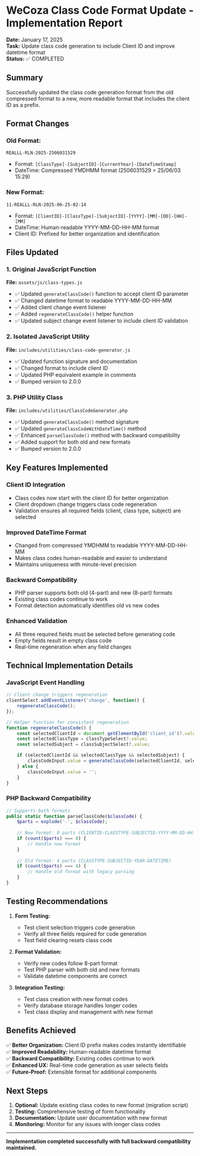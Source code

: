 # WeCoza Class Code Format Update - Implementation Report

**Date:** January 17, 2025  
**Task:** Update class code generation to include Client ID and improve datetime format  
**Status:** ✅ COMPLETED

## Summary

Successfully updated the class code generation format from the old compressed format to a new, more readable format that includes the client ID as a prefix.

## Format Changes

### **Old Format:**
```
REALLL-RLN-2025-2506031529
```
- Format: `[ClassType]-[SubjectID]-[CurrentYear]-[DateTimeStamp]`
- DateTime: Compressed YMDHMM format (2506031529 = 25/06/03 15:29)

### **New Format:**
```
11-REALLL-RLN-2025-06-25-02-14
```
- Format: `[ClientID]-[ClassType]-[SubjectID]-[YYYY]-[MM]-[DD]-[HH]-[MM]`
- DateTime: Human-readable YYYY-MM-DD-HH-MM format
- Client ID: Prefixed for better organization and identification

## Files Updated

### 1. **Original JavaScript Function**
**File:** `assets/js/class-types.js`
- ✅ Updated `generateClassCode()` function to accept client ID parameter
- ✅ Changed datetime format to readable YYYY-MM-DD-HH-MM
- ✅ Added client change event listener
- ✅ Added `regenerateClassCode()` helper function
- ✅ Updated subject change event listener to include client ID validation

### 2. **Isolated JavaScript Utility**
**File:** `includes/utilities/class-code-generator.js`
- ✅ Updated function signature and documentation
- ✅ Changed format to include client ID
- ✅ Updated PHP equivalent example in comments
- ✅ Bumped version to 2.0.0

### 3. **PHP Utility Class**
**File:** `includes/utilities/ClassCodeGenerator.php`
- ✅ Updated `generateClassCode()` method signature
- ✅ Updated `generateClassCodeWithDateTime()` method
- ✅ Enhanced `parseClassCode()` method with backward compatibility
- ✅ Added support for both old and new formats
- ✅ Bumped version to 2.0.0

## Key Features Implemented

### **Client ID Integration**
- Class codes now start with the client ID for better organization
- Client dropdown change triggers class code regeneration
- Validation ensures all required fields (client, class type, subject) are selected

### **Improved DateTime Format**
- Changed from compressed YMDHMM to readable YYYY-MM-DD-HH-MM
- Makes class codes human-readable and easier to understand
- Maintains uniqueness with minute-level precision

### **Backward Compatibility**
- PHP parser supports both old (4-part) and new (8-part) formats
- Existing class codes continue to work
- Format detection automatically identifies old vs new codes

### **Enhanced Validation**
- All three required fields must be selected before generating code
- Empty fields result in empty class code
- Real-time regeneration when any field changes

## Technical Implementation Details

### **JavaScript Event Handling**
```javascript
// Client change triggers regeneration
clientSelect.addEventListener('change', function() {
    regenerateClassCode();
});

// Helper function for consistent regeneration
function regenerateClassCode() {
    const selectedClientId = document.getElementById('client_id')?.value;
    const selectedClassType = classTypeSelect?.value;
    const selectedSubject = classSubjectSelect?.value;

    if (selectedClientId && selectedClassType && selectedSubject) {
        classCodeInput.value = generateClassCode(selectedClientId, selectedClassType, selectedSubject);
    } else {
        classCodeInput.value = '';
    }
}
```

### **PHP Backward Compatibility**
```php
// Supports both formats
public static function parseClassCode($classCode) {
    $parts = explode('-', $classCode);
    
    // New format: 8 parts (CLIENTID-CLASSTYPE-SUBJECTID-YYYY-MM-DD-HH-MM)
    if (count($parts) === 8) {
        // Handle new format
    }
    
    // Old format: 4 parts (CLASSTYPE-SUBJECTID-YEAR-DATETIME)
    if (count($parts) === 4) {
        // Handle old format with legacy parsing
    }
}
```

## Testing Recommendations

1. **Form Testing:**
   - Test client selection triggers code generation
   - Verify all three fields required for code generation
   - Test field clearing resets class code

2. **Format Validation:**
   - Verify new codes follow 8-part format
   - Test PHP parser with both old and new formats
   - Validate datetime components are correct

3. **Integration Testing:**
   - Test class creation with new format codes
   - Verify database storage handles longer codes
   - Test class display and management with new format

## Benefits Achieved

✅ **Better Organization:** Client ID prefix makes codes instantly identifiable  
✅ **Improved Readability:** Human-readable datetime format  
✅ **Backward Compatibility:** Existing codes continue to work  
✅ **Enhanced UX:** Real-time code generation as user selects fields  
✅ **Future-Proof:** Extensible format for additional components  

## Next Steps

1. **Optional:** Update existing class codes to new format (migration script)
2. **Testing:** Comprehensive testing of form functionality
3. **Documentation:** Update user documentation with new format
4. **Monitoring:** Monitor for any issues with longer class codes

---

**Implementation completed successfully with full backward compatibility maintained.**
